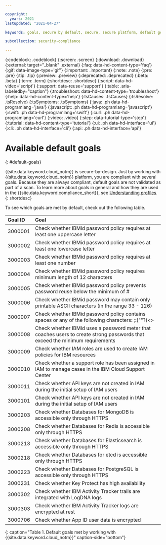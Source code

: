 ```yaml
---

copyright:
  years: 2021
lastupdated: "2021-04-27"

keywords: goals, secure by default, secure, secure platform, default goals, available goals

subcollection: security-compliance

---
```


{:codeblock: .codeblock}
{:screen: .screen}
{:download: .download}
{:external: target="_blank" .external}
{:faq: data-hd-content-type='faq'}
{:gif: data-image-type='gif'}
{:important: .important}
{:note: .note}
{:pre: .pre}
{:tip: .tip}
{:preview: .preview}
{:deprecated: .deprecated}
{:beta: .beta}
{:term: .term}
{:shortdesc: .shortdesc}
{:script: data-hd-video='script'}
{:support: data-reuse='support'}
{:table: .aria-labeledby="caption"}
{:troubleshoot: data-hd-content-type='troubleshoot'}
{:help: data-hd-content-type='help'}
{:tsCauses: .tsCauses}
{:tsResolve: .tsResolve}
{:tsSymptoms: .tsSymptoms}
{:java: .ph data-hd-programlang='java'}
{:javascript: .ph data-hd-programlang='javascript'}
{:swift: .ph data-hd-programlang='swift'}
{:curl: .ph data-hd-programlang='curl'}
{:video: .video}
{:step: data-tutorial-type='step'}
{:tutorial: data-hd-content-type='tutorial'}
{:ui: .ph data-hd-interface='ui'}
{:cli: .ph data-hd-interface='cli'}
{:api: .ph data-hd-interface='api'}

# Available default goals
{: #default-goals}

{{site.data.keyword.cloud_notm}} is secure-by-design. Just by working with {{site.data.keyword.cloud_notm}} platform, you are compliant with several goals. Because they are always compliant, default goals are not validated as part of a scan. To learn more about goals in general and how they are used in the {{site.data.keyword.compliance_short}}, see [Understanding profiles](/docs/security-compliance?topic=security-compliance-profiles#understand-profiles). 
{: shortdesc}

To see which goals are met by default, check out the following table.

| Goal ID | Goal |
|:--------|:-----|
| 3000001 | Check whether IBMid password policy requires at least one uppercase letter |
| 3000002 | Check whether IBMid password policy requires at least one lowercase letter |
| 3000003 | Check whether IBMid password policy requires at least one number |
| 3000004 | Check whether IBMid password policy requires minimum length of 12 characters |
| 3000005 | Check whether IBMid password policy prevents password reuse below the minimum of # |
| 3000006 | Check whether IBMid password may contain only printable ASCII characters (in the range 33 - 126) |
| 3000007 | Check whether IBMid password policy contains spaces or any of the following characters: \;:(""?)<> |
| 3000008 | Check whether IBMid uses a password meter that coaches users to create strong passwords that exceed the minimum requirements |
| 3000009 | Check whether IAM roles are used to create IAM policies for IBM resources |
| 3000010 | Check whether a support role has been assigned in IAM to manage cases in the IBM Cloud Support Center |
| 3000011 | Check whether API keys are not created in IAM during the initial setup of IAM users |
| 3000101 | Check whether API keys are not created in IAM during the initial setup of IAM users |
| 3000203 | Check whether Databases for MongoDB is accessible only through HTTPS |
| 3000208 | Check whether Databases for Redis is accessible only through HTTPS |
| 3000213 | Check whether Databases for Elasticsearch is accessible only through HTTPS |
| 3000218 | Check whether Databases for etcd is accessible only through HTTPS |
| 3000223 | Check whether Databases for PostgreSQL is accessible only through HTTPS |
| 3000231 | Check whether Key Protect has high availability |
| 3000302 | Check whether IBM Activity Tracker trails are integrated with LogDNA logs |
| 3000303 | Check whether IBM Activity Tracker logs are encrypted at rest |
| 3000706 | Check whether App ID user data is encrypted |
{: caption="Table 1. Default goals met by working with {{site.data.keyword.cloud_notm}}" caption-side="bottom"}
